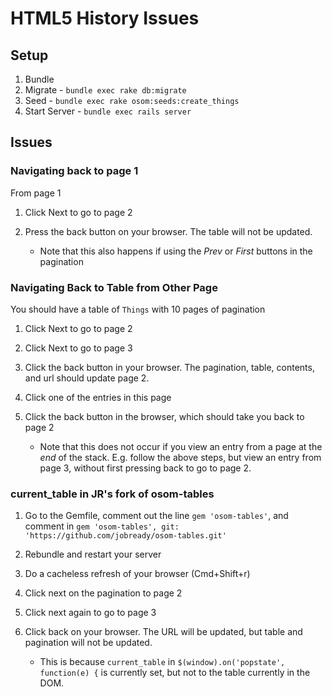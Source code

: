 # HTML5 History Issues

## Setup

1. Bundle
2. Migrate - `bundle exec rake db:migrate`
3. Seed - `bundle exec rake osom:seeds:create_things`
4. Start Server - `bundle exec rails server`

## Issues

### Navigating back to page 1

From page 1

1. Click Next to go to page 2
2. Press the back button on your browser. The table will not be updated.

	- Note that this also happens if using the _Prev_ or _First_ buttons in the pagination

### Navigating Back to Table from Other Page

You should have a table of `Things` with 10 pages of pagination

1. Click Next to go to page 2
2. Click Next to go to page 3
3. Click the back button in your browser. The pagination, table, contents, and url should update page 2.
4. Click one of the entries in this page
5. Click the back button in the browser, which should take you back to page 2

	- Note that this does not occur if you view an entry from a page at the _end_ of the stack. E.g. follow the above steps, but view an entry from page 3, without first pressing back to go to page 2.

### current_table in JR's fork of osom-tables

1. Go to the Gemfile, comment out the line `gem 'osom-tables'`, and comment in `gem 'osom-tables', git: 'https://github.com/jobready/osom-tables.git'`
2. Rebundle and restart your server
3. Do a cacheless refresh of your browser (Cmd+Shift+r)
4. Click next on the pagination to page 2
5. Click next again to go to page 3
6. Click back on your browser. The URL will be updated, but table and pagination will not be updated.

	- This is because `current_table` in `$(window).on('popstate', function(e) {` is currently set, but not to the table currently in the DOM.
